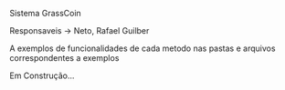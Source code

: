 Sistema GrassCoin

Responsaveis -> Neto, Rafael Guilber

A exemplos de funcionalidades de cada metodo nas pastas e arquivos correspondentes a exemplos


Em Construção...


